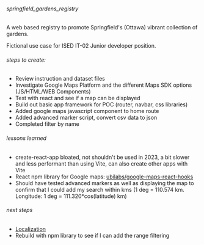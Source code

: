 ###### springfield_gardens_registry

A web based registry to promote Springfield's (Ottawa) vibrant collection of gardens.

Fictional use case for ISED IT-02 Junior developer position.

###### steps to create:

- Review instruction and dataset files
- Investigate Google Maps Platform and the different Maps SDK options (JS/HTML/WEB Components)
- Test with react and see if a map can be displayed
- Build out basic app framework for POC (router, navbar, css libraries)
- Added google maps javascript component to home route
- Added advanced marker script, convert csv data to json
- Completed filter by name

###### lessons learned

- create-react-app bloated, not shouldn't be used in 2023, a bit slower and less performant than using Vite, can also create other apps with Vite
- React npm library for Google maps: [ubilabs/google-maps-react-hooks](https://github.com/ubilabs/google-maps-react-hooks/tree/develop)
- Should have tested advanced markers as well as displaying the map to confirm that I could add my search within kms (1 deg = 110.574 km. Longitude: 1 deg = 111.320\*cos(latitude) km)

###### next steps

- [Localization](https://developers.google.com/maps/documentation/javascript/localization)
- Rebuild with npm library to see if I can add the range filtering

